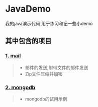 # JavaDemo
我的java演示代码 用于练习和记一些小demo

## 其中包含的项目
### [1. mail](https://github.com/PursuePD/JavaDemo/tree/master/mail)
> * 邮件的发送,附带文件的邮件发送
> * Zip文件压缩并加密
### [2. mongodb](https://github.com/PursuePD/JavaDemo/tree/master/mongodb)
> * mongodb的试用示例
